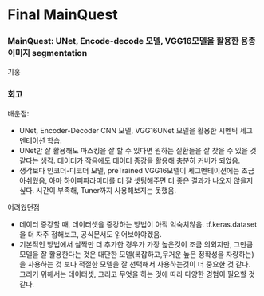 # Final MainQuest

### MainQuest: UNet, Encode-decode 모델, VGG16모델을 활용한 용종 이미지 segmentation

기홍

### 회고

배운점: 
- UNet, Encoder-Decoder CNN 모델, VGG16UNet 모델을 활용한 시멘틱 세그멘테이션 학습. 
- UNet만 잘 활용해도 마스킹을 잘 할 수 있다면 원하는 질환들을 잘 찾을 수 있을 것 같다는 생각. 데이터가 작음에도 데이터 증강을 활용해 충분히 커버가 되었음.
- 생각보다 인코더-디코더 모델, preTrained VGG16모델이 세그멘테이션에는 조금 아쉬웠음, 아마 하이퍼파라미터를 더 잘 셋팅해주면 더 좋은 결과가 나오지 않을지 싶다. 시간이 부족해, Tuner까지 사용해보지는 못했음.

어려웠던점 
- 데이터 증강할 때, 데이터셋을 증강하는 방법이 아직 익숙치않음. tf.keras.dataset을 더 자주 접해보고, 공식문서도 읽어보아야겠음. 
- 기본적인 방법에서 살짝만 더 추가한 경우가 가장 높은것이 조금 의외지만, 그만큼 모델을 잘 활용한다는 것은 대단한 모델(복잡하고,무거운 높은 정확성을 자랑하는)을 사용하는 것 보다 적절한 모델을 잘 선택해서 사용하는것이 더 중요한 것 같다. 그러기 위해서는 데이터셋, 그리고 무엇을 하는 것에 따라 다양한 경험이 필요할 것 같다.